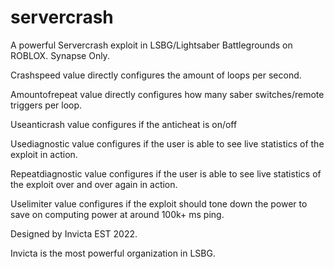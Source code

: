 # servercrash
A powerful Servercrash exploit in LSBG/Lightsaber Battlegrounds on ROBLOX. Synapse Only.

Crashspeed value directly configures the amount of loops per second.

Amountofrepeat value directly configures how many saber switches/remote triggers per loop.

Useanticrash value configures if the anticheat is on/off

Usediagnostic value configures if the user is able to see live statistics of the exploit in action.

Repeatdiagnostic value configures if the user is able to see live statistics of the exploit over and over again in action.

Uselimiter value configures if the exploit should tone down the power to save on computing power at around 100k+ ms ping.

Designed by Invicta
EST 2022.

Invicta is the most powerful organization in LSBG.
